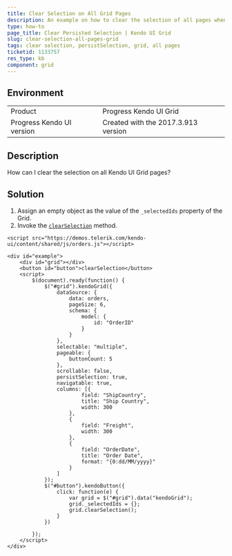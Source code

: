 ```yaml
---
title: Clear Selection on All Grid Pages
description: An example on how to clear the selection of all pages when the persistSelection property is set to true in the Kendo UI Grid.
type: how-to
page_title: Clear Persisted Selection | Kendo UI Grid
slug: clear-selection-all-pages-grid
tags: clear selection, persistSelection, grid, all pages
ticketid: 1133757
res_type: kb
component: grid
---
```


## Environment

<table>
 <tr>
  <td>Product</td>
  <td>Progress Kendo UI Grid</td>
 </tr>
 <tr>
  <td>Progress Kendo UI version</td>
  <td>Created with the 2017.3.913 version</td>
 </tr>
</table>

## Description

How can I clear the selection on all Kendo UI Grid pages?

## Solution

1. Assign an empty object as the value of the `_selectedIds` property of the Grid.
1. Invoke the [`clearSelection`](https://docs.telerik.com/kendo-ui/api/javascript/ui/grid/methods/clearselection) method.

```dojo
<script src="https://demos.telerik.com/kendo-ui/content/shared/js/orders.js"></script>

<div id="example">
    <div id="grid"></div>
    <button id="button">clearSelection</button>
    <script>
        $(document).ready(function() {
            $("#grid").kendoGrid({
                dataSource: {
                    data: orders,
                    pageSize: 6,
                    schema: {
                        model: {
                            id: "OrderID"
                        }
                    }
                },
                selectable: "multiple",
                pageable: {
                    buttonCount: 5
                },
                scrollable: false,
                persistSelection: true,
                navigatable: true,
                columns: [{
                        field: "ShipCountry",
                        title: "Ship Country",
                        width: 300
                    },
                    {
                        field: "Freight",
                        width: 300
                    },
                    {
                        field: "OrderDate",
                        title: "Order Date",
                        format: "{0:dd/MM/yyyy}"
                    }
                ]
            });
            $("#button").kendoButton({
                click: function(e) {
                    var grid = $("#grid").data("kendoGrid");
                    grid._selectedIds = {};
                    grid.clearSelection();
                }
            })

        });
    </script>
</div>
```
